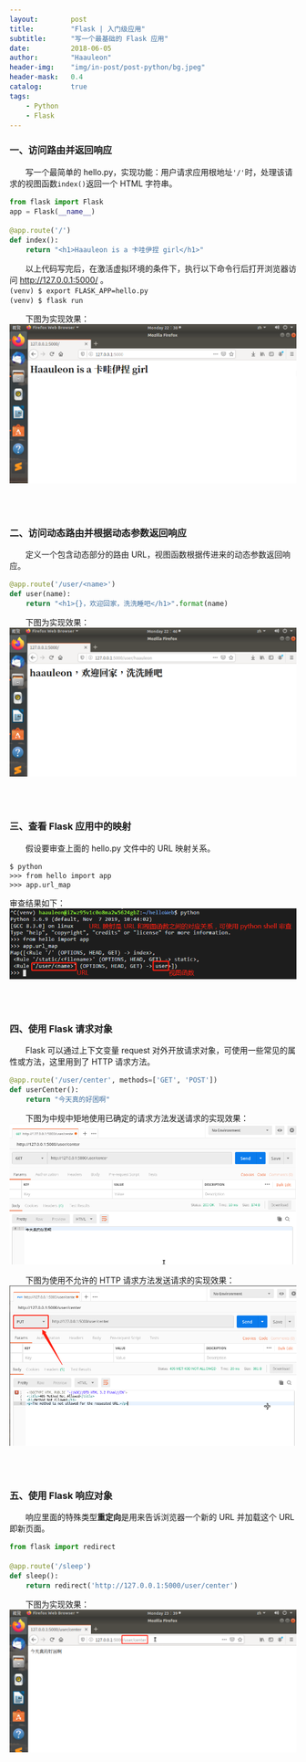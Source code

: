 ```yaml
---
layout:        post
title:         "Flask | 入门级应用"
subtitle:      "写一个最基础的 Flask 应用"
date:          2018-06-05
author:        "Haauleon"
header-img:    "img/in-post/post-python/bg.jpeg"
header-mask:   0.4
catalog:       true
tags:
    - Python
    - Flask
---
```


### 一、访问路由并返回响应      
&emsp;&emsp;写一个最简单的 hello.py，实现功能：用户请求应用根地址`'/'`时，处理该请求的视图函数`index()`返回一个 HTML 字符串。    
```python
from flask import Flask
app = Flask(__name__)

@app.route('/')
def index():
    return "<h1>Haauleon is a 卡哇伊捏 girl</h1>"
```        

&emsp;&emsp;以上代码写完后，在激活虚拟环境的条件下，执行以下命令行后打开浏览器访问 http://127.0.0.1:5000/ 。         
`(venv) $ export FLASK_APP=hello.py`      
`(venv) $ flask run`        

&emsp;&emsp;下图为实现效果：     
![](\img\in-post\post-flask\2020-06-07-flask0001-1.png)   

<br><br>


### 二、访问动态路由并根据动态参数返回响应
&emsp;&emsp;定义一个包含动态部分的路由 URL，视图函数根据传进来的动态参数返回响应。      
```python
@app.route('/user/<name>')
def user(name):
    return "<h1>{}，欢迎回家，洗洗睡吧</h1>".format(name)
```       

&emsp;&emsp;下图为实现效果：        
![](\img\in-post\post-flask\2020-06-07-flask0001-2.png)   



<br><br>


### 三、查看 Flask 应用中的映射  
&emsp;&emsp;假设要审查上面的 hello.py 文件中的 URL 映射关系。      
```
$ python
>>> from hello import app
>>> app.url_map
```      

审查结果如下：        
![](\img\in-post\post-flask\2020-06-07-flask0001-3.png) 


<br><br>


### 四、使用 Flask 请求对象  
&emsp;&emsp;Flask 可以通过上下文变量 request 对外开放请求对象，可使用一些常见的属性或方法，这里用到了 HTTP 请求方法。       
```python
@app.route('/user/center', methods=['GET', 'POST'])
def userCenter():
    return "今天真的好困啊"
```       

&emsp;&emsp;下图为中规中矩地使用已确定的请求方法发送请求的实现效果：         
![](\img\in-post\post-flask\2020-06-07-flask0001-4.png)        

&emsp;&emsp;下图为使用不允许的 HTTP 请求方法发送请求的实现效果：         
![](\img\in-post\post-flask\2020-06-07-flask0001-5.png) 


<br><br>


### 五、使用 Flask 响应对象
&emsp;&emsp;响应里面的特殊类型**重定向**是用来告诉浏览器一个新的 URL 并加载这个 URL 即新页面。         
```python
from flask import redirect

@app.route('/sleep')
def sleep():
    return redirect('http://127.0.0.1:5000/user/center')
```       

&emsp;&emsp;下图为实现效果：        
![](\img\in-post\post-flask\2020-06-07-flask0001-6.png)   